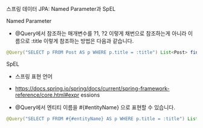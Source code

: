 스프링 데이터 JPA: Named Parameter과 SpEL

Named Parameter

- @Query에서 참조하는 매개변수를 ?1, ?2 이렇게 채번으로 참조하는게 아니라
이름으로 :title 이렇게 참조하는 방법은 다음과 같습니다.

```java
@Query("SELECT p FROM Post AS p WHERE p.title = :title") List<Post> findByTitle(@Param("title") String title, Sort sort);
```

SpEL

- 스프링 표현 언어

- https://docs.spring.io/spring/docs/current/spring-framework-reference/core.html#expr
essions

- @Query에서 엔티티 이름을 #{#entityName} 으로 표현할 수 있습니다.


```java@Query("SELECT p FROM #{#entityName} AS p WHERE p.title = :title") List<Post> findByTitle(@Param("title") String title, Sort sort);
```